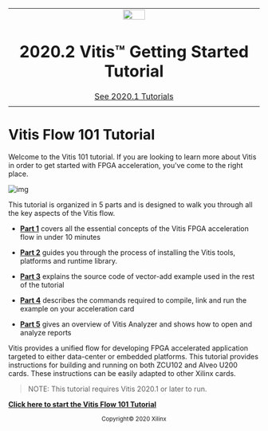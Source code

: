 <table class="sphinxhide">
 <tr>
   <td align="center"><img src="https://www.xilinx.com/content/dam/xilinx/imgs/press/media-kits/corporate/xilinx-logo.png" width="30%"/><h1>2020.2 Vitis™ Getting Started Tutorial</h1>
   <a href="https://github.com/Xilinx/Vitis-Tutorials/tree/2020.1">See 2020.1 Tutorials</a>
   </td>
 </tr>
 <tr>
 <td>
 </td>
 </tr>
</table>

# Vitis Flow 101 Tutorial

Welcome to the Vitis 101 tutorial. If you are looking to learn more about Vitis in order to get started with FPGA acceleration, you've come to the right place.

![img](./images/vitis_101.png)



This tutorial is organized in 5 parts and is designed to walk you through all the key aspects of the Vitis flow.

* [**Part 1**](./Part1.md) covers all the essential concepts of the Vitis FPGA acceleration flow in under 10 minutes

* [**Part 2**](./Part2.md) guides you through the process of installing the Vitis tools, platforms and runtime library.

* [**Part 3**](./Part3.md) explains the source code of vector-add example used in the rest of the tutorial

* [**Part 4**](./Part4.md) describes the commands required to compile, link and run the example on your acceleration card

* [**Part 5**](./Part5.md) gives an overview of Vitis Analyzer and shows how to open and analyze reports



Vitis provides a unified flow for developing FPGA accelerated application targeted to either data-center or embedded platforms. This tutorial provides instructions for building and running on both ZCU102 and Alveo U200 cards. These instructions can be easily adapted to other Xilinx cards.

> NOTE: This tutorial requires Vitis 2020.1 or later to run.

[**Click here to start the Vitis Flow 101 Tutorial**](./Part1.md)



<p align="center"><sup>Copyright&copy; 2020 Xilinx</sup></p>

